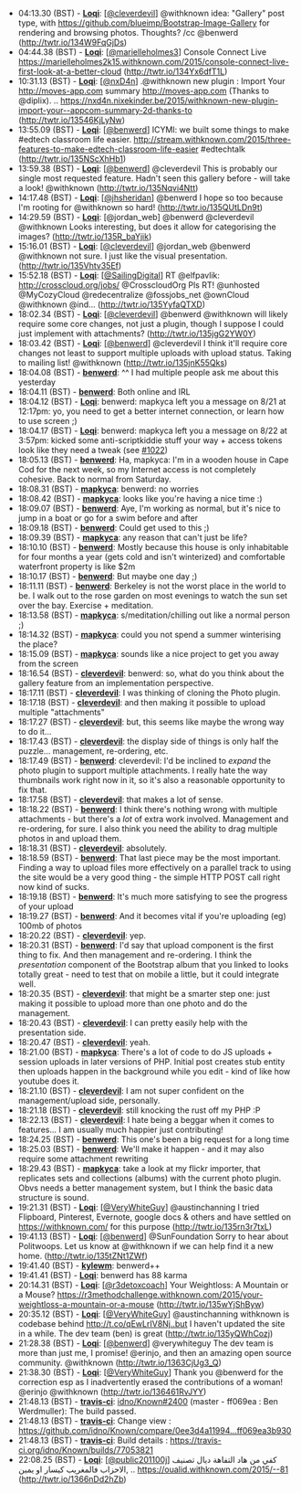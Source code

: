 * <a id="04:13.30">04:13.30 (BST)</a> - __[Loqi](https://github.com/Loqi)__: [<a href="https://twitter.com/cleverdevil">@cleverdevil</a>] @withknown idea: "Gallery" post type, with https://github.com/blueimp/Bootstrap-Image-Gallery for rendering and browsing photos. Thoughts? /cc @benwerd (http://twtr.io/134W9FqGjDs)
* <a id="04:44.38">04:44.38 (BST)</a> - __[Loqi](https://github.com/Loqi)__: [<a href="https://twitter.com/marielleholmes3">@marielleholmes3</a>] Console Connect Live https://marielleholmes2k15.withknown.com/2015/console-connect-live-first-look-at-a-better-cloud (http://twtr.io/134Yx6dfT1L)
* <a id="10:31.13">10:31.13 (BST)</a> - __[Loqi](https://github.com/Loqi)__: [<a href="https://twitter.com/nxD4n">@nxD4n</a>] .@withknown new plugin : Import Your http://moves-app.com summary http://moves-app.com (Thanks to @diplix). .. https://nxd4n.nixekinder.be/2015/withknown-new-plugin-import-your--appcom-summary-2d-thanks-to (http://twtr.io/13546KjLyNw)
* <a id="13:55.09">13:55.09 (BST)</a> - __[Loqi](https://github.com/Loqi)__: [<a href="https://twitter.com/benwerd">@benwerd</a>] ICYMI: we built some things to make #edtech classroom life easier. http://stream.withknown.com/2015/three-features-to-make-edtech-classroom-life-easier #edtechtalk (http://twtr.io/135NScXhHb1)
* <a id="13:59.38">13:59.38 (BST)</a> - __[Loqi](https://github.com/Loqi)__: [<a href="https://twitter.com/benwerd">@benwerd</a>] @cleverdevil This is probably our single most requested feature. Hadn't seen this gallery before - will take a look! @withknown (http://twtr.io/135Nqvi4Ntt)
* <a id="14:17.48">14:17.48 (BST)</a> - __[Loqi](https://github.com/Loqi)__: [<a href="https://twitter.com/jhsheridan">@jhsheridan</a>] @benwerd I hope so too because I'm rooting for @withknown so hard! (http://twtr.io/135QUtLDn9t)
* <a id="14:29.59">14:29.59 (BST)</a> - __[Loqi](https://github.com/Loqi)__: [@jordan_web] @benwerd @cleverdevil @withknown Looks interesting, but does it allow for categorising the images? (http://twtr.io/135R_baYjik)
* <a id="15:16.01">15:16.01 (BST)</a> - __[Loqi](https://github.com/Loqi)__: [<a href="https://twitter.com/cleverdevil">@cleverdevil</a>] @jordan_web @benwerd @withknown not sure. I just like the visual presentation. (http://twtr.io/135Vhtv35Ef)
* <a id="15:52.18">15:52.18 (BST)</a> - __[Loqi](https://github.com/Loqi)__: [<a href="https://twitter.com/SailingDigital">@SailingDigital</a>] RT @elfpavlik: http://crosscloud.org/jobs/ @CrosscloudOrg Pls RT! @unhosted @MyCozyCloud @redecentralize @fossjobs_net @ownCloud @withknown @ind… (http://twtr.io/135YyfaQTXD)
* <a id="18:02.34">18:02.34 (BST)</a> - __[Loqi](https://github.com/Loqi)__: [<a href="https://twitter.com/cleverdevil">@cleverdevil</a>] @benwerd @withknown will likely require some core changes, not just a plugin, though I suppose I could just implement with attachments? (http://twtr.io/135jgG2YW0Y)
* <a id="18:03.42">18:03.42 (BST)</a> - __[Loqi](https://github.com/Loqi)__: [<a href="https://twitter.com/benwerd">@benwerd</a>] @cleverdevil I think it'll require core changes not least to support multiple uploads with upload status. Taking to mailing list! @withknown (http://twtr.io/135jnK55Qks)
* <a id="18:04.08">18:04.08 (BST)</a> - __[benwerd](https://github.com/benwerd)__: ^^ I had multiple people ask me about this yesterday
* <a id="18:04.11">18:04.11 (BST)</a> - __[benwerd](https://github.com/benwerd)__: Both online and IRL
* <a id="18:04.12">18:04.12 (BST)</a> - __[Loqi](https://github.com/Loqi)__: benwerd: mapkyca left you a message on 8/21 at 12:17pm: yo, you need to get a better internet connection, or learn how to use screen ;)
* <a id="18:04.17">18:04.17 (BST)</a> - __[Loqi](https://github.com/Loqi)__: benwerd: mapkyca left you a message on 8/22 at 3:57pm: kicked some anti-scriptkiddie stuff your way + access tokens look like they need a tweak (see <a href="https://github.com/idno/Known/issues/1022">#1022</a>)
* <a id="18:05.13">18:05.13 (BST)</a> - __[benwerd](https://github.com/benwerd)__: Ha, mapkyca: I'm in a wooden house in Cape Cod for the next week, so my Internet access is not completely cohesive. Back to normal from Saturday.
* <a id="18:08.31">18:08.31 (BST)</a> - __[mapkyca](https://github.com/mapkyca)__: benwerd: no worries
* <a id="18:08.42">18:08.42 (BST)</a> - __[mapkyca](https://github.com/mapkyca)__: looks like you're having a nice time :)
* <a id="18:09.07">18:09.07 (BST)</a> - __[benwerd](https://github.com/benwerd)__: Aye, I'm working as normal, but it's nice to jump in a boat or go for a swim before and after
* <a id="18:09.18">18:09.18 (BST)</a> - __[benwerd](https://github.com/benwerd)__: Could get used to this ;)
* <a id="18:09.39">18:09.39 (BST)</a> - __[mapkyca](https://github.com/mapkyca)__: any reason that can't just be life?
* <a id="18:10.10">18:10.10 (BST)</a> - __[benwerd](https://github.com/benwerd)__: Mostly because this house is only inhabitable for four months a year (gets cold and isn't winterized) and comfortable waterfront property is like $2m
* <a id="18:10.17">18:10.17 (BST)</a> - __[benwerd](https://github.com/benwerd)__: But maybe one day ;)
* <a id="18:11.11">18:11.11 (BST)</a> - __[benwerd](https://github.com/benwerd)__: Berkeley is not the worst place in the world to be. I walk out to the rose garden on most evenings to watch the sun set over the bay. Exercise + meditation.
* <a id="18:13.58">18:13.58 (BST)</a> - __[mapkyca](https://github.com/mapkyca)__: s/meditation/chilling out like a normal person ;)
* <a id="18:14.32">18:14.32 (BST)</a> - __[mapkyca](https://github.com/mapkyca)__: could you not spend a summer winterising the place?
* <a id="18:15.09">18:15.09 (BST)</a> - __[mapkyca](https://github.com/mapkyca)__: sounds like a nice project to get you away from the screen
* <a id="18:16.54">18:16.54 (BST)</a> - __[cleverdevil](https://github.com/cleverdevil)__: benwerd: so, what do you think about the gallery feature from an implementation perspective.
* <a id="18:17.11">18:17.11 (BST)</a> - __[cleverdevil](https://github.com/cleverdevil)__: I was thinking of cloning the Photo plugin.
* <a id="18:17.18">18:17.18 (BST)</a> - __[cleverdevil](https://github.com/cleverdevil)__: and then making it possible to upload multiple "attachments"
* <a id="18:17.27">18:17.27 (BST)</a> - __[cleverdevil](https://github.com/cleverdevil)__: but, this seems like maybe the wrong way to do it...
* <a id="18:17.43">18:17.43 (BST)</a> - __[cleverdevil](https://github.com/cleverdevil)__: the display side of things is only half the puzzle... management, re-ordering, etc.
* <a id="18:17.49">18:17.49 (BST)</a> - __[benwerd](https://github.com/benwerd)__: cleverdevil: I'd be inclined to _expand_ the photo plugin to support multiple attachments. I really hate the way thumbnails work right now in it, so it's also a reasonable opportunity to fix that.
* <a id="18:17.58">18:17.58 (BST)</a> - __[cleverdevil](https://github.com/cleverdevil)__: that makes a lot of sense.
* <a id="18:18.22">18:18.22 (BST)</a> - __[benwerd](https://github.com/benwerd)__: I think there's nothing wrong with multiple attachments - but there's a _lot_ of extra work involved. Management and re-ordering, for sure. I also think you need the ability to drag multiple photos in and upload them.
* <a id="18:18.31">18:18.31 (BST)</a> - __[cleverdevil](https://github.com/cleverdevil)__: absolutely.
* <a id="18:18.59">18:18.59 (BST)</a> - __[benwerd](https://github.com/benwerd)__: That last piece may be the most important. Finding a way to upload files more effectively on a parallel track to using the site would be a very good thing - the simple HTTP POST call right now kind of sucks.
* <a id="18:19.18">18:19.18 (BST)</a> - __[benwerd](https://github.com/benwerd)__: It's much more satisfying to see the progress of your upload
* <a id="18:19.27">18:19.27 (BST)</a> - __[benwerd](https://github.com/benwerd)__: And it becomes vital if you're uploading (eg) 100mb of photos
* <a id="18:20.22">18:20.22 (BST)</a> - __[cleverdevil](https://github.com/cleverdevil)__: yep.
* <a id="18:20.31">18:20.31 (BST)</a> - __[benwerd](https://github.com/benwerd)__: I'd say that upload component is the first thing to fix. And then management and re-ordering. I think the _presentation_ component of the Bootstrap album that you linked to looks totally great - need to test that on mobile a little, but it could integrate well.
* <a id="18:20.35">18:20.35 (BST)</a> - __[cleverdevil](https://github.com/cleverdevil)__: that might be a smarter step one: just making it possible to upload more than one photo and do the management.
* <a id="18:20.43">18:20.43 (BST)</a> - __[cleverdevil](https://github.com/cleverdevil)__: I can pretty easily help with the presentation side.
* <a id="18:20.47">18:20.47 (BST)</a> - __[cleverdevil](https://github.com/cleverdevil)__: yeah.
* <a id="18:21.00">18:21.00 (BST)</a> - __[mapkyca](https://github.com/mapkyca)__: There's a lot of code to do JS uploads + session uploads in later versions of PHP. Initial post creates stub entity then uploads happen in the background while you edit - kind of like how youtube does it.
* <a id="18:21.10">18:21.10 (BST)</a> - __[cleverdevil](https://github.com/cleverdevil)__: I am not super confident on the management/upload side, personally.
* <a id="18:21.18">18:21.18 (BST)</a> - __[cleverdevil](https://github.com/cleverdevil)__: still knocking the rust off my PHP :P
* <a id="18:22.13">18:22.13 (BST)</a> - __[cleverdevil](https://github.com/cleverdevil)__: I hate being a beggar when it comes to features... I am usually much happier just contributing!
* <a id="18:24.25">18:24.25 (BST)</a> - __[benwerd](https://github.com/benwerd)__: This one's been a big request for a long time
* <a id="18:25.03">18:25.03 (BST)</a> - __[benwerd](https://github.com/benwerd)__: We'll make it happen - and it may also require some attachment rewriting
* <a id="18:29.43">18:29.43 (BST)</a> - __[mapkyca](https://github.com/mapkyca)__: take a look at my flickr importer, that replicates sets and collections (albums) with the current photo plugin. Obvs needs a better management system, but I think the basic data structure is sound.
* <a id="19:21.31">19:21.31 (BST)</a> - __[Loqi](https://github.com/Loqi)__: [<a href="https://twitter.com/VeryWhiteGuy">@VeryWhiteGuy</a>] @austinchanning I tried Flipboard, Pinterest, Evernote, google docs & others and have settled on https://withknown.com/ for this purpose (http://twtr.io/135rn3r7txL)
* <a id="19:41.13">19:41.13 (BST)</a> - __[Loqi](https://github.com/Loqi)__: [<a href="https://twitter.com/benwerd">@benwerd</a>] @SunFoundation Sorry to hear about Politwoops. Let us know at @withknown if we can help find it a new home. (http://twtr.io/135tZNt1ZWf)
* <a id="19:41.40">19:41.40 (BST)</a> - __[kylewm](https://github.com/kylewm)__: benwerd++
* <a id="19:41.41">19:41.41 (BST)</a> - __[Loqi](https://github.com/Loqi)__: benwerd has 88 karma
* <a id="20:14.31">20:14.31 (BST)</a> - __[Loqi](https://github.com/Loqi)__: [<a href="https://twitter.com/r3detoxcoach">@r3detoxcoach</a>] Your Weightloss: A Mountain or a Mouse? https://r3methodchallenge.withknown.com/2015/your-weightloss-a-mountain-or-a-mouse (http://twtr.io/135wYjShByw)
* <a id="20:35.12">20:35.12 (BST)</a> - __[Loqi](https://github.com/Loqi)__: [<a href="https://twitter.com/VeryWhiteGuy">@VeryWhiteGuy</a>] @austinchanning withknown is codebase behind http://t.co/qEwLrIV8Nj..but I haven't updated the site in a while.  The dev team (ben) is great (http://twtr.io/135yQWhCozj)
* <a id="21:28.38">21:28.38 (BST)</a> - __[Loqi](https://github.com/Loqi)__: [<a href="https://twitter.com/benwerd">@benwerd</a>] @verywhiteguy The dev team is more than just me, I promise! @erinjo, and then an amazing open source community. @withknown (http://twtr.io/1363CjUg3_Q)
* <a id="21:38.30">21:38.30 (BST)</a> - __[Loqi](https://github.com/Loqi)__: [<a href="https://twitter.com/VeryWhiteGuy">@VeryWhiteGuy</a>] Thank you @benwerd for the correction esp as I inadvertently erased the contributions of a woman! @erinjo @withknown (http://twtr.io/136461RvJYY)
* <a id="21:48.13">21:48.13 (BST)</a> - __[travis-ci](https://github.com/travis-ci)__: <a href="https://github.com/idno/Known/issues/2400">idno/Known#2400</a> (master - ff069ea : Ben Werdmuller): The build passed.
* <a id="21:48.13">21:48.13 (BST)</a> - __[travis-ci](https://github.com/travis-ci)__: Change view : https://github.com/idno/Known/compare/0ee3d4a11994...ff069ea3b930
* <a id="21:48.13">21:48.13 (BST)</a> - __[travis-ci](https://github.com/travis-ci)__: Build details : https://travis-ci.org/idno/Known/builds/77053821
* <a id="22:08.25">22:08.25 (BST)</a> - __[Loqi](https://github.com/Loqi)__: [<a href="https://twitter.com/public201100j">@public201100j</a>] كفي من هاد التفاهة ديال تصنيف الاحزاب فالمغريب كيسار او يمين, .. https://oualid.withknown.com/2015/--81 (http://twtr.io/1366nDd2hZb)
